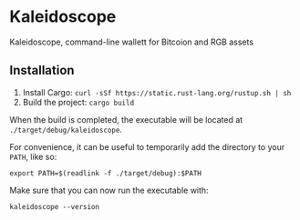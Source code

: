 # Kaleidoscope

Kaleidoscope, command-line wallett for Bitcoion and RGB assets

## Installation

1. Install Cargo: `curl -sSf https://static.rust-lang.org/rustup.sh | sh`
2. Build the project: `cargo build`

When the build is completed, the executable will be located at `./target/debug/kaleidoscope`.

For convenience, it can be useful to temporarily add the directory to your `PATH`, like so:

```
export PATH=$(readlink -f ./target/debug):$PATH
```

Make sure that you can now run the executable with:

```
kaleidoscope --version
```
